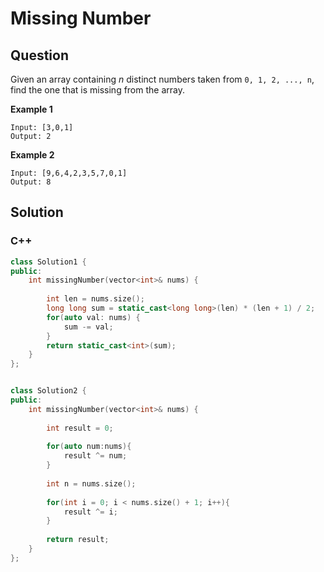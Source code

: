# Missing Number



## Question

Given an array containing *n* distinct numbers taken from `0, 1, 2, ..., n`, find the one that is missing from the array.

**Example 1**

```
Input: [3,0,1]
Output: 2

```

**Example 2**

```
Input: [9,6,4,2,3,5,7,0,1]
Output: 8
```



## Solution  

### C++

```c++
class Solution1 {  
public:  
    int missingNumber(vector<int>& nums) {  
        
        int len = nums.size();   
        long long sum = static_cast<long long>(len) * (len + 1) / 2;    
        for(auto val: nums) {  
            sum -= val;  
        }   
        return static_cast<int>(sum);  
    }  
}; 


class Solution2 {
public:
    int missingNumber(vector<int>& nums) {
        
        int result = 0;
        
        for(auto num:nums){
            result ^= num;
        }
            
        int n = nums.size();
        
        for(int i = 0; i < nums.size() + 1; i++){
            result ^= i;
        }
            
        return result;
    }
};
```

